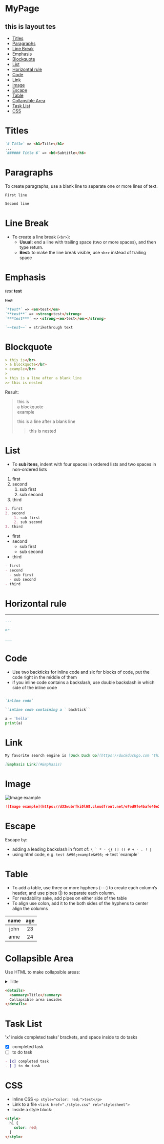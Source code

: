 # MyPage
## this is layout tes



- [Titles](#titles)
- [Paragraphs](#paragraphs)
- [Line Break](#line-break)
- [Emphasis](#emphasis)
- [Blockquote](#blockquote)
- [List](#list)
- [Horizontal rule](#horizontal-rule)
- [Code](#code)
- [Link](#link)
- [Image](#image)
- [Escape](#escape)
- [Table](#table)
- [Collapsible Area](#collapsible-area)
- [Task List](#task-list)
- [CSS](#css)

# Titles

```markdown
`# Title` => <h1>Title</h1>
...
`###### Title 6` => <h6>Subtitle</h6>
```


# Paragraphs

To create paragraphs, use a blank line to separate one or more lines of text.

```markdown
First line

Second line
```


# Line Break

-  To create a line break (`<br>`):
   - **Usual:** end a line with trailing space (two or more spaces), and then type return.
   - **Best:** to make the line break visible, use `<br>` instead of trailing space


# Emphasis
*test* **test**

~~test~~

```markdown
`*test*` => <em>test</em>
`**test**` => <strong>test</strong>
`***test***` => <strong><em>test</em></strong>

`~~test~~` = strikethrough text
```


# Blockquote

```markdown
> this is</br>
> a blockquote</br>
> example</br>
>
> this is a line after a blank line
>> this is nested
```

Result:

> this is</br>
> a blockquote</br>
> example</br>
>
> this is a line after a blank line
>> this is nested


# List

- To **sub itens**, indent with four spaces in ordered lists and two spaces in non-ordered lists

1. first
2. second
    1. sub first
    2. sub second
3. third

```markdown
1. first
2. second
    1. sub first
    2. sub second
3. third
```

- first
- second
  - sub first
  - sub second
- third

```markdown
- first
- second
  - sub first
  - sub second
- third
```


# Horizontal rule

---

```markdown
---

or

___
```


# Code

- Use two backticks for inline code and six for blocks of code, put the code right in the middle of them
- if you inline code contains a backslash, use double backslash in which side of the inline code

```markdown

`inline code`

``inline code containing a ` backtick``

```

```python
a = 'hello'
print(a)
```

# Link

```markdown
My favorite search engine is [Duck Duck Go](https://duckduckgo.com "this is my title tooltip")
```

```markdown
[Emphasis Link](#Emphasis)
```


# Image

![Image example](https://d33wubrfki0l68.cloudfront.net/e7ed9fe4bafe46e275c807d63591f85f9ab246ba/e2d28/assets/images/tux.png "This is my title tooltip")

```markdown
![Image example](https://d33wubrfki0l68.cloudfront.net/e7ed9fe4bafe46e275c807d63591f85f9ab246ba/e2d28/assets/images/tux.png "This is my title tooltip")
```


# Escape

Escape by:
  - adding a leading backslash in front of: ``\ ` * - {} [] () # + - . ! |``
  - using html code, e.g. `test &#96;example&#96;` => test &#96;example&#96;


# Table

- To add a table, use three or more hyphens (---) to create each column’s header, and use pipes (|) to separate each column.
- For readability sake, add pipes on either side of the table
- To align use colon, add it to the both sides of the hyphens to center align the columns

| name  |  age  |
| :---: | :---: |
| john  |  23   |
| anne  |  24   |


# Collapsible Area

Use HTML to make collapsible areas:

<details>
  <summary>Title</summary>
  Collapsible area insides
</details>

```markdown
<details>
  <summary>Title</summary>
  Collapsible area insides
</details>
```


# Task List

'x' inside completed tasks' brackets, and space inside to do tasks

- [x] completed task
- [ ] to do task

```markdown
- [x] completed task
- [ ] to do task
```


# CSS

- Inline CSS `<p style="color: red;">test</p>`
- Link to a file `<link href="./style.css" rel="stylesheet">`
- Inside a style block:

```html
<style>
  h1 {
    color: red;
  }
</style>
```
